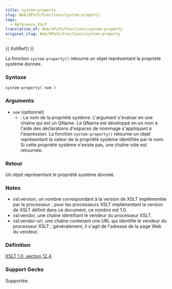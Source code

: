 ```yaml
---
title: system-property
slug: Web/XPath/Functions/system-property
tags:
  - Référence_XSLT
translation_of: Web/XPath/Functions/system-property
original_slug: Web/XPath/Fonctions/system-property
---
```


{{ XsltRef() }}

La fonction `system-property()` retourne un objet représentant la propriété système donnée.

### Syntaxe

```
system-property( nom )
```

### Arguments

- _`nom`_ (optionnel)
  - : Le nom de la propriété système. L'argument s'évaluer en une chaîne qui est un QName. Le QName est développé en un nom à l'aide des déclarations d'espaces de nommage s'appliquant à l'expression. La fonction `system-property()` retourne un objet représentant la valeur de la propriété système identifiée par le nom. Si cette propriété système n'existe pas, une chaîne vide est retournée.

### Retour

Un objet représentant le propriété système donnée.

### Notes

- xsl:version, un nombre correspondant à la version de XSLT implémentée par le processeur&nbsp;; pour les processeurs XSLT implémentant la version de XSLT définit dans ce document, ce nombre est 1.0.
- xsl:vendor, une chaîne identifiant le vendeur du processeur XSLT.
- xsl:vendor-url, une chaîne contenant une URL qui identifie le vendeur du processeur XSLT&nbsp;; généralement, il s'agit de l'adresse de la page Web du vendeur.

### Définition

[XSLT 1.0, section 12.4](http://www.w3.org/TR/xslt#function-system-property).

### Support Gecko

Supportée.
